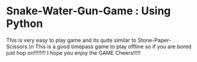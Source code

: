 # Snake-Water-Gun-Game : Using Python
This is very easy to play game and its quite similar to Stone-Paper-Scissors.\n
This is a good timepass game to play offline so if you are bored just hop on!!!!!!!!
I hope you enjoy the GAME
Cheers!!!!!
